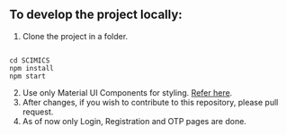 ## To develop the project locally:

1. Clone the project in a folder.

```

cd SCIMICS
npm install
npm start

```

2. Use only Material UI Components for styling. [Refer here](https://mui.com/material-ui/getting-started/).
3. After changes, if you wish to contribute to this repository, please pull request.
4. As of now only Login, Registration and OTP pages are done.
